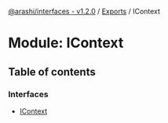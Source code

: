 [@arashi/interfaces - v1.2.0](../README.md) / [Exports](../modules.md) / IContext

# Module: IContext

## Table of contents

### Interfaces

- [IContext](../interfaces/IContext.IContext-1.md)
